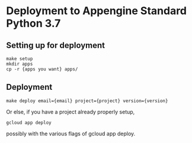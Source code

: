 # Deployment to Appengine Standard Python 3.7

## Setting up for deployment

    make setup
    mkdir apps
    cp -r {apps you want} apps/

## Deployment

    make deploy email={email} project={project} version={version}
    
Or else, if you have a project already properly setup, 

    gcloud app deploy
    
possibly with the various flags of gcloud app deploy.
